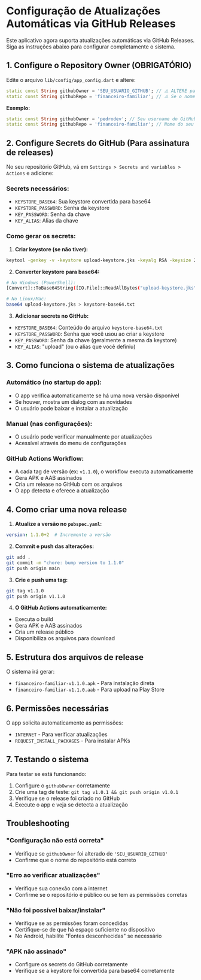 # Configuração de Atualizações Automáticas via GitHub Releases

Este aplicativo agora suporta atualizações automáticas via GitHub Releases. Siga as instruções abaixo para configurar completamente o sistema.

## 1. Configure o Repository Owner (OBRIGATÓRIO)

Edite o arquivo `lib/config/app_config.dart` e altere:

```dart
static const String githubOwner = 'SEU_USUARIO_GITHUB'; // ⚠️ ALTERE para seu usuário GitHub
static const String githubRepo = 'financeiro-familiar'; // ⚠️ Se o nome do repo for diferente, altere
```

**Exemplo:**
```dart
static const String githubOwner = 'pedrodev'; // Seu username do GitHub
static const String githubRepo = 'financeiro-familiar'; // Nome do seu repositório
```

## 2. Configure Secrets do GitHub (Para assinatura de releases)

No seu repositório GitHub, vá em `Settings > Secrets and variables > Actions` e adicione:

### Secrets necessários:
- `KEYSTORE_BASE64`: Sua keystore convertida para base64
- `KEYSTORE_PASSWORD`: Senha da keystore
- `KEY_PASSWORD`: Senha da chave
- `KEY_ALIAS`: Alias da chave

### Como gerar os secrets:

1. **Criar keystore (se não tiver):**
```bash
keytool -genkey -v -keystore upload-keystore.jks -keyalg RSA -keysize 2048 -validity 10000 -alias upload
```

2. **Converter keystore para base64:**
```bash
# No Windows (PowerShell):
[Convert]::ToBase64String([IO.File]::ReadAllBytes("upload-keystore.jks")) | Out-File keystore-base64.txt

# No Linux/Mac:
base64 upload-keystore.jks > keystore-base64.txt
```

3. **Adicionar secrets no GitHub:**
- `KEYSTORE_BASE64`: Conteúdo do arquivo `keystore-base64.txt`
- `KEYSTORE_PASSWORD`: Senha que você usou ao criar a keystore
- `KEY_PASSWORD`: Senha da chave (geralmente a mesma da keystore)
- `KEY_ALIAS`: "upload" (ou o alias que você definiu)

## 3. Como funciona o sistema de atualizações

### Automático (no startup do app):
- O app verifica automaticamente se há uma nova versão disponível
- Se houver, mostra um dialog com as novidades
- O usuário pode baixar e instalar a atualização

### Manual (nas configurações):
- O usuário pode verificar manualmente por atualizações
- Acessível através do menu de configurações

### GitHub Actions Workflow:
- A cada tag de versão (ex: `v1.1.0`), o workflow executa automaticamente
- Gera APK e AAB assinados
- Cria um release no GitHub com os arquivos
- O app detecta e oferece a atualização

## 4. Como criar uma nova release

1. **Atualize a versão no `pubspec.yaml`:**
```yaml
version: 1.1.0+2  # Incremente a versão
```

2. **Commit e push das alterações:**
```bash
git add .
git commit -m "chore: bump version to 1.1.0"
git push origin main
```

3. **Crie e push uma tag:**
```bash
git tag v1.1.0
git push origin v1.1.0
```

4. **O GitHub Actions automaticamente:**
- Executa o build
- Gera APK e AAB assinados
- Cria um release público
- Disponibiliza os arquivos para download

## 5. Estrutura dos arquivos de release

O sistema irá gerar:
- `financeiro-familiar-v1.1.0.apk` - Para instalação direta
- `financeiro-familiar-v1.1.0.aab` - Para upload na Play Store

## 6. Permissões necessárias

O app solicita automaticamente as permissões:
- `INTERNET` - Para verificar atualizações
- `REQUEST_INSTALL_PACKAGES` - Para instalar APKs

## 7. Testando o sistema

Para testar se está funcionando:

1. Configure o `githubOwner` corretamente
2. Crie uma tag de teste: `git tag v1.0.1 && git push origin v1.0.1`
3. Verifique se o release foi criado no GitHub
4. Execute o app e veja se detecta a atualização

## Troubleshooting

### "Configuração não está correta"
- Verifique se `githubOwner` foi alterado de `'SEU_USUARIO_GITHUB'`
- Confirme que o nome do repositório está correto

### "Erro ao verificar atualizações"
- Verifique sua conexão com a internet
- Confirme se o repositório é público ou se tem as permissões corretas

### "Não foi possível baixar/instalar"
- Verifique se as permissões foram concedidas
- Certifique-se de que há espaço suficiente no dispositivo
- No Android, habilite "Fontes desconhecidas" se necessário

### "APK não assinado"
- Configure os secrets do GitHub corretamente
- Verifique se a keystore foi convertida para base64 corretamente